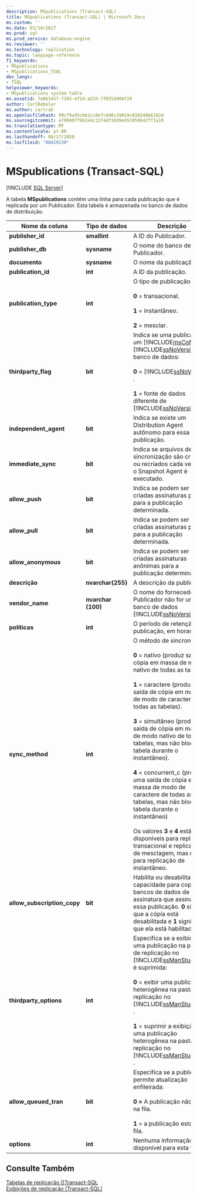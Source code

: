 ```yaml
---
description: MSpublications (Transact-SQL)
title: MSpublications (Transact-SQL) | Microsoft Docs
ms.custom: ''
ms.date: 03/14/2017
ms.prod: sql
ms.prod_service: database-engine
ms.reviewer: ''
ms.technology: replication
ms.topic: language-reference
f1_keywords:
- MSpublications
- MSpublications_TSQL
dev_langs:
- TSQL
helpviewer_keywords:
- MSpublications system table
ms.assetid: 7a0b3457-7265-4f24-a255-7f055d908f20
author: CarlRabeler
ms.author: carlrab
ms.openlocfilehash: 99cf9a95cb61cc0efcd40c29019c038248b6102d
ms.sourcegitcommit: e700497f962e4c2274df16d9e651059b42ff1a10
ms.translationtype: MT
ms.contentlocale: pt-BR
ms.lasthandoff: 08/17/2020
ms.locfileid: "88419130"
---
```

# <a name="mspublications-transact-sql"></a>MSpublications (Transact-SQL)
[!INCLUDE [SQL Server](../../includes/applies-to-version/sqlserver.md)]

  A tabela **MSpublications** contém uma linha para cada publicação que é replicada por um Publicador. Esta tabela é armazenada no banco de dados de distribuição.  
  
|Nome da coluna|Tipo de dados|Descrição|  
|-----------------|---------------|-----------------|  
|**publisher_id**|**smallint**|A ID do Publicador.|  
|**publisher_db**|**sysname**|O nome do banco de dados Publicador.|  
|**documento**|**sysname**|O nome da publicação.|  
|**publication_id**|**int**|A ID da publicação.|  
|**publication_type**|**int**|O tipo de publicação:<br /><br /> **0** = transacional.<br /><br /> **1** = instantâneo.<br /><br /> **2** = mesclar.|  
|**thirdparty_flag**|**bit**|Indica se uma publicação é um [!INCLUDE[msCoName](../../includes/msconame-md.md)] [!INCLUDE[ssNoVersion](../../includes/ssnoversion-md.md)] banco de dados:<br /><br /> **0**  =  [!INCLUDE[ssNoVersion](../../includes/ssnoversion-md.md)] .<br /><br /> **1** = fonte de dados diferente de [!INCLUDE[ssNoVersion](../../includes/ssnoversion-md.md)] .|  
|**independent_agent**|**bit**|Indica se existe um Distribution Agent autônomo para essa publicação.|  
|**immediate_sync**|**bit**|Indica se arquivos de sincronização são criados ou recriados cada vez que o Snapshot Agent é executado.|  
|**allow_push**|**bit**|Indica se podem ser criadas assinaturas push para a publicação determinada.|  
|**allow_pull**|**bit**|Indica se podem ser criadas assinaturas pull para a publicação determinada.|  
|**allow_anonymous**|**bit**|Indica se podem ser criadas assinaturas anônimas para a publicação determinada.|  
|**descrição**|**nvarchar(255)**|A descrição da publicação.|  
|**vendor_name**|**nvarchar (100)**|O nome do fornecedor se Publicador não for um banco de dados [!INCLUDE[ssNoVersion](../../includes/ssnoversion-md.md)].|  
|**políticas**|**int**|O período de retenção da publicação, em horas.|  
|**sync_method**|**int**|O método de sincronização:<br /><br /> **0** = nativo (produz saída de cópia em massa de modo nativo de todas as tabelas).<br /><br /> **1** = caractere (produz uma saída de cópia em massa de modo de caractere de todas as tabelas).<br /><br /> **3** = simultâneo (produz a saída de cópia em massa de modo nativo de todas as tabelas, mas não bloqueia a tabela durante o instantâneo).<br /><br /> **4** = concurrent_c (produz uma saída de cópia em massa de modo de caractere de todas as tabelas, mas não bloqueia a tabela durante o instantâneo)<br /><br /> Os valores **3** e **4** estão disponíveis para replicação transacional e replicação de mesclagem, mas não para replicação de instantâneo.|  
|**allow_subscription_copy**|**bit**|Habilita ou desabilita a capacidade para copiar os bancos de dados de assinatura que assinam essa publicação. **0** significa que a cópia está desabilitada e **1** significa que ela está habilitada.|  
|**thirdparty_options**|**int**|Especifica se a exibição de uma publicação na pasta de replicação no [!INCLUDE[ssManStudioFull](../../includes/ssmanstudiofull-md.md)] é suprimida:<br /><br /> **0** = exibir uma publicação heterogênea na pasta de replicação no [!INCLUDE[ssManStudioFull](../../includes/ssmanstudiofull-md.md)] .<br /><br /> **1** = suprimir a exibição de uma publicação heterogênea na pasta de replicação no [!INCLUDE[ssManStudioFull](../../includes/ssmanstudiofull-md.md)] .|  
|**allow_queued_tran**|**bit**|Especifica se a publicação permite atualização enfileirada:<br /><br /> **0 =** A publicação não está na fila.<br /><br /> **1** = a publicação está na fila.|  
|**options**|**int**|Nenhuma informação está disponível para esta versão.|  
  
## <a name="see-also"></a>Consulte Também  
 [Tabelas de replicação &#40;&#41;Transact-SQL ](../../relational-databases/system-tables/replication-tables-transact-sql.md)   
 [Exibições de replicação &#40;Transact-SQL&#41;](../../relational-databases/system-views/replication-views-transact-sql.md)  
  
  
